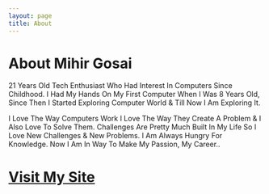 ```yaml
---
layout: page
title: About
---
```


# About Mihir Gosai


21 Years Old Tech Enthusiast Who Had Interest In Computers Since Childhood. I Had My Hands On My First Computer When I Was 8 Years Old, Since Then I Started Exploring Computer World & Till Now I Am Exploring It.

I Love The Way Computers Work I Love The Way They Create A Problem & I Also Love To Solve Them. Challenges Are Pretty Much Built In My Life So I Love New Challenges & New Problems. I Am Always Hungry For Knowledge. Now I Am In Way To Make My Passion, My Career..

# [Visit My Site](https://mrw01f.github.io/)